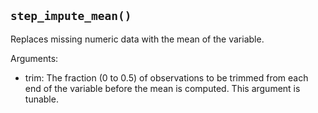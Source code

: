 ## `step_impute_mean()`

Replaces missing numeric data with the mean of the variable.

Arguments:
* trim: The fraction (0 to 0.5) of observations to be trimmed from each end of the variable before the mean is computed. This argument is tunable.
